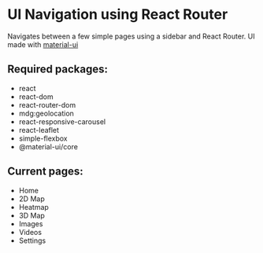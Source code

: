 UI Navigation using React Router
================================

Navigates between a few simple pages using a sidebar and React Router.
UI made with [material-ui](https://v0.material-ui.com/#/)

Required packages:
------------------

* react
* react-dom
* react-router-dom
* mdg:geolocation
* react-responsive-carousel
* react-leaflet
* simple-flexbox
* @material-ui/core

Current pages:
--------------

* Home
* 2D Map
* Heatmap
* 3D Map
* Images
* Videos
* Settings

